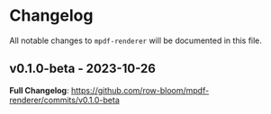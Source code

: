 # Changelog

All notable changes to `mpdf-renderer` will be documented in this file.

## v0.1.0-beta - 2023-10-26

**Full Changelog**: https://github.com/row-bloom/mpdf-renderer/commits/v0.1.0-beta
